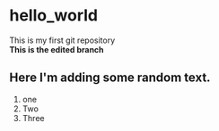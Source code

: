 # hello_world
This is my first git repository<br>
**This is the edited branch**
## Here I'm adding some random text.
1. one
2. Two
3. Three

